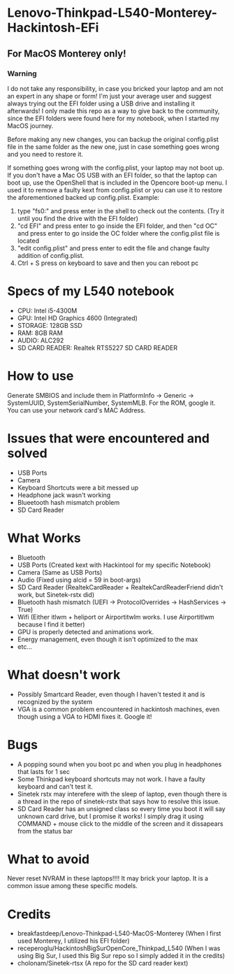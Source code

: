 # Lenovo-Thinkpad-L540-Monterey-Hackintosh-EFi
## For MacOS Monterey only!
### Warning
I do not take any responsibility, in case you bricked your laptop and am not an expert in any shape or form! I'm just your average user and suggest always trying out the EFI folder using a USB drive and installing it afterwards! I only made this repo as a way to give back to the community, since the EFI folders were found here for my notebook, when I started my MacOS journey.

Before making any new changes, you can backup the original config.plist file in the same folder as the new one, just in case something goes wrong and you need to restore it.

If something goes wrong with the config.plist, your laptop may not boot up. If you don't have a Mac OS USB with an EFI folder, so that the laptop can boot up, 
use the OpenShell that is included in the Opencore boot-up menu. I used it to remove a faulty kext from config.plist or you can use it to restore the aforementioned backed up config.plist. Example:

1. type "fs0:" and press enter in the shell to check out the contents. (Try it until you find the drive with the EFI folder)
2. "cd EFI" and press enter to go inside the EFI folder, and then "cd OC" and press enter to go inside the OC folder where the config.plist file is located
3. "edit config.plist" and press enter to edit the file and change faulty addition of config.plist.
4. Ctrl + S press on keyboard to save and then you can reboot pc 

# Specs of my L540 notebook

  - CPU: Intel i5-4300M
  - GPU: Intel HD Graphics 4600 (Integrated)
  - STORAGE: 128GB SSD
  - RAM: 8GB RAM
  - AUDIO: ALC292
  - SD CARD READER: Realtek RTS5227 SD CARD READER

# How to use

Generate SMBIOS and include them in PlatformInfo -> Generic -> SystemUUID, SystemSerialNumber, SystemMLB.
For the ROM, google it. You can use your network card's MAC Address.

# Issues that were encountered and solved

- USB Ports 
- Camera  
- Keyboard Shortcuts were a bit messed up
- Headphone jack wasn't working 
- Blueetooth hash mismatch problem
- SD Card Reader

# What Works
- Bluetooth
- USB Ports (Created kext with Hackintool for my specific Notebook)
- Camera (Same as USB Ports)
- Audio (Fixed using alcid = 59 in boot-args)
- SD Card Reader (RealtekCardReader + RealtekCardReaderFriend didn't work, but Sinetek-rstx did)
- Bluetooth hash mismatch (UEFI -> ProtocolOverrides -> HashServices -> True)
- Wifi (Either itlwm + heliport or Airportitwlm works. I use Airportitlwm because I find it better)
- GPU is properly detected and animations work.
- Energy management, even though it isn't optimized to the max
- etc...

# What doesn't work

- Possibly Smartcard Reader, even though I haven't tested it and is recognized by the system
- VGA is a common problem encountered in hackintosh machines, even though using a VGA to HDMI fixes it. Google it!

# Bugs
- A popping sound when you boot pc and when you plug in headphones that lasts for 1 sec
- Some Thinkpad keyboard shortcuts may not work. I have a faulty keyboard and can't test it.
- Sinetek rstx may interefere with the sleep of laptop, even though there is a thread in the repo of sinetek-rstx that says how to resolve this issue.
- SD Card Reader has an unsigned class so every time you boot it will say unknown card drive, but I promise it works! I simply drag it using COMMAND + mouse click to the middle of the screen and it dissapears from the status bar

# What to avoid
Never reset NVRAM in these laptops!!!! It may brick your laptop. It is a common issue among these specific models.

# Credits
  - breakfastdeep/Lenovo-Thinkpad-L540-MacOS-Monterey (When I first used Monterey, I utilized his EFI folder) 
  - receperoglu/HackintoshBigSurOpenCore_Thinkpad_L540 (When I was using Big Sur, I used this Big Sur repo so I simply added it in the credits)
  - cholonam/Sinetek-rtsx (A repo for the SD card reader kext)
